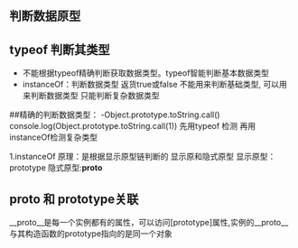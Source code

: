 ## 判断数据原型

  ## typeof 判断其类型
  - 不能根据typeof精确判断获取数据类型。typeof智能判断基本数据类型  
  - instanceOf：判断数据类型 返货true或false 不能用来判断基础类型, 可以用来判断数据类型 只能判断复杂数据类型

##精确的判断数据类型： 
  -Object.prototype.toString.call()
      console.log(Object.prototype.toString.call(1))
  先用typeof 检测 再用instanceOf检测复杂类型 

1.instanceOf 原理：是根据显示原型链判断的  显示原和隐式原型
 显示原型：prototype  隐式原型:__proto__


 ## __proto__ 和 prototype关联
  __proto__是每一个实例都有的属性，可以访问[prototype]属性,实例的__proto__与其构造函数的prototype指向的是同一个对象